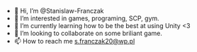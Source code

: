 - 👋 Hi, I’m @Stanislaw-Franczak
- 👀 I’m interested in games, programing, SCP, gym.
- 🌱 I’m currently learning how to be the best at using Unity <3
- 💞️ I’m looking to collaborate on some briliant game.
- 📫 How to reach me s.franczak20@wp.pl

<!---
Stanislaw-Franczak/Stanislaw-Franczak is a ✨ special ✨ repository because its `README.md` (this file) appears on your GitHub profile.
You can click the Preview link to take a look at your changes.
--->
